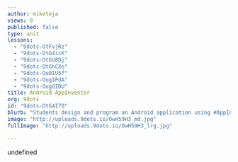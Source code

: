 ```yaml
---
author: miketeja
views: 0
published: false
type: unit
lessons: 
  - "9dots-OtFvjRz"
  - "9dots-OtG4icK"
  - "9dots-OtGU8Dj"
  - "9dots-OtGhCXe"
  - "9dots-Ou0IU5f"
  - "9dots-Oug1PdA"
  - "9dots-OugQIDU"
title: Android AppInventor
org: 9dots
id: "9dots-OtG4I70"
blurb: "Students design and program an Android application using #AppInventor"
image: "http://uploads.9dots.io/OwH59H3_md.jpg"
fullImage: "http://uploads.9dots.io/OwH59H3_lrg.jpg"

---
```


undefined
